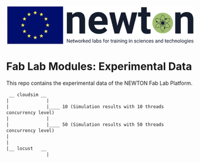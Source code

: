 ![NEWTON BANNER](/docs/images/newton.png)

# Fab Lab Modules: Experimental Data
<p align="justify">
This repo contains the experimental data of the NEWTON Fab Lab Platform.
</p>

```
 __ cloudsim __
|              |
|              |____ 10 (Simulation results with 10 threads concurrency level)
|              |
|              |____ 50 (Simulation results with 50 threads concurrency level)
|
|
|__ locust   __
               |
```
